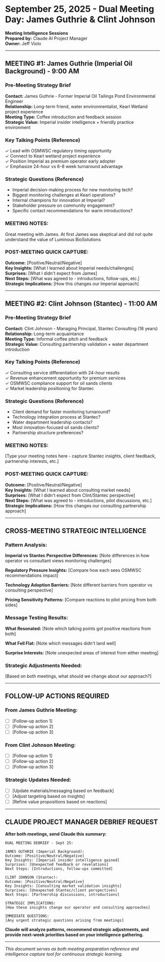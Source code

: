 # September 25, 2025 - Dual Meeting Day: James Guthrie & Clint Johnson

**Meeting Intelligence Sessions**  
**Prepared by:** Claude AI Project Manager  
**Owner:** Jeff Violo  

---

## **MEETING #1: James Guthrie (Imperial Oil Background) - 9:00 AM**

### **Pre-Meeting Strategy Brief**
**Contact:** James Guthrie - Former Imperial Oil Tailings Pond Environmental Engineer  
**Relationship:** Long-term friend, water environmentalist, Kearl Wetland project experience  
**Meeting Type:** Coffee introduction and feedback session  
**Strategic Value:** Imperial insider intelligence + friendly practice environment  

### **Key Talking Points (Reference)**
✓ Lead with OSMWSC regulatory timing opportunity  
✓ Connect to Kearl wetland project experience  
✓ Position Imperial as premium operator early adopter  
✓ Emphasize 24-hour vs 6-8 week turnaround advantage  

### **Strategic Questions (Reference)**
- Imperial decision-making process for new monitoring tech?
- Biggest monitoring challenges at Kearl operations?  
- Internal champions for innovation at Imperial?
- Stakeholder pressure on community engagement?
- Specific contact recommendations for warm introductions?

### **MEETING NOTES:**
Great meeting with James. At first James was skeptical and did not quite understand the value of Luminous BioSolutions




### **POST-MEETING QUICK CAPTURE:**
**Outcome:** [Positive/Neutral/Negative]  
**Key Insights:** [What I learned about Imperial needs/challenges]  
**Surprises:** [What I didn't expect from James]  
**Next Steps:** [What was agreed to - introductions, follow-ups, etc.]  
**Strategic Implications:** [How this changes our Imperial approach]  

---

## **MEETING #2: Clint Johnson (Stantec) - 11:00 AM**

### **Pre-Meeting Strategy Brief**
**Contact:** Clint Johnson - Managing Principal, Stantec Consulting (18 years)  
**Relationship:** Long-term acquaintance  
**Meeting Type:** Informal coffee pitch and feedback  
**Strategic Value:** Consulting partnership validation + water department introduction  

### **Key Talking Points (Reference)**
✓ Consulting service differentiation with 24-hour results  
✓ Revenue enhancement opportunity for premium services  
✓ OSMWSC compliance support for oil sands clients  
✓ Market leadership positioning for Stantec  

### **Strategic Questions (Reference)**
- Client demand for faster monitoring turnaround?
- Technology integration process at Stantec?
- Water department leadership contacts?
- Most innovation-focused oil sands clients?
- Partnership structure preferences?

### **MEETING NOTES:**
[Type your meeting notes here - capture Stantec insights, client feedback, partnership interests, etc.]




### **POST-MEETING QUICK CAPTURE:**
**Outcome:** [Positive/Neutral/Negative]  
**Key Insights:** [What I learned about consulting market needs]  
**Surprises:** [What I didn't expect from Clint/Stantec perspective]  
**Next Steps:** [What was agreed to - introductions, pilot discussions, etc.]  
**Strategic Implications:** [How this changes our consulting partnership approach]  

---

## **CROSS-MEETING STRATEGIC INTELLIGENCE**

### **Pattern Analysis:**
**Imperial vs Stantec Perspective Differences:**
[Note differences in how operator vs consultant views monitoring challenges]

**Regulatory Pressure Insights:**
[Compare how each sees OSMWSC recommendations impact]

**Technology Adoption Barriers:**
[Note different barriers from operator vs consulting perspective]

**Pricing Sensitivity Patterns:**
[Compare reactions to pilot pricing from both sides]

### **Message Testing Results:**
**What Resonated:**
[Note which talking points got positive reactions from both]

**What Fell Flat:**
[Note which messages didn't land well]

**Surprise Interests:**
[Note unexpected areas of interest from either meeting]

### **Strategic Adjustments Needed:**
[Based on both meetings, what should we change about our approach?]

---

## **FOLLOW-UP ACTIONS REQUIRED**

### **From James Guthrie Meeting:**
- [ ] [Follow-up action 1]
- [ ] [Follow-up action 2]
- [ ] [Follow-up action 3]

### **From Clint Johnson Meeting:**
- [ ] [Follow-up action 1]
- [ ] [Follow-up action 2]
- [ ] [Follow-up action 3]

### **Strategic Updates Needed:**
- [ ] [Update materials/messaging based on feedback]
- [ ] [Adjust targeting based on insights]
- [ ] [Refine value propositions based on reactions]

---

## **CLAUDE PROJECT MANAGER DEBRIEF REQUEST**

**After both meetings, send Claude this summary:**

```
DUAL MEETING DEBRIEF - Sept 25:

JAMES GUTHRIE (Imperial Background):
Outcome: [Positive/Neutral/Negative]
Key Insights: [Imperial insider intelligence gained]
Surprises: [Unexpected feedback or revelations]
Next Steps: [Introductions, follow-ups committed]

CLINT JOHNSON (Stantec):
Outcome: [Positive/Neutral/Negative]  
Key Insights: [Consulting market validation insights]
Surprises: [Unexpected Stantec/client perspectives]
Next Steps: [Partnership discussions, introductions]

STRATEGIC IMPLICATIONS:
[How these insights change our operator and consulting approaches]

IMMEDIATE QUESTIONS:
[Any urgent strategic questions arising from meetings]
```

**Claude will analyze patterns, recommend strategic adjustments, and provide next-week priorities based on your intelligence gathering.**

---

*This document serves as both meeting preparation reference and intelligence capture tool for continuous strategic learning.*